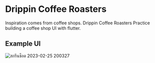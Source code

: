 # Drippin Coffee Roasters

Inspiration comes from coffee shops. Drippin Coffee Roasters
Practice building a coffee shop UI with flutter.

## Example UI
![สกรีนช็อต 2023-02-25 200327](https://user-images.githubusercontent.com/113633673/221358405-8257a984-8846-4239-9ee0-f1959d98a5d0.png)
